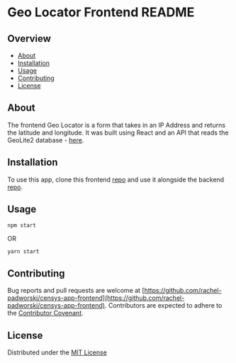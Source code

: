 # Geo Locator Frontend README


## Overview
* [About](https://github.com/rachel-padworski/censys-app-frontend#about)
* [Installation](https://github.com/rachel-padworski/censys-app-frontend#installation)
* [Usage](https://github.com/rachel-padworski/censys-app-frontend#usage)
* [Contributing](https://github.com/rachel-padworski/censys-app-frontend#contributing)
* [License](https://github.com/rachel-padworski/censys-app-frontend#license)

## About
The frontend Geo Locator is a form that takes in an IP Address and returns the latitude and longitude. It was built using React and an API that reads the GeoLite2 database - [here](https://github.com/rachel-padworski/api-geo-locator).

## Installation
To use this app, clone this frontend [repo](https://github.com/rachel-padworski/censys-app-frontend) and use it alongside the backend [repo](https://github.com/rachel-padworski/api-geo-locator).


## Usage
```
npm start
```
OR
```
yarn start
```

## Contributing
Bug reports and pull requests are welcome at [https://github.com/rachel-padworski/censys-app-frontend](https://github.com/rachel-padworski/censys-app-frontend). Contributors are expected to adhere to the [Contributor Covenant](https://www.contributor-covenant.org/).

## License
Distributed under the [MIT License](https://opensource.org/licenses/MIT)
